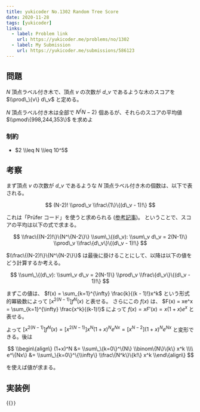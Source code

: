 ```yaml
---
title: yukicoder No.1302 Random Tree Score
date: 2020-11-28
tags: [yukicoder]
links:
  - label: Problem link
    url: https://yukicoder.me/problems/no/1302
  - label: My Submission
    url: https://yukicoder.me/submissions/586123
---
```


## 問題

$N$ 頂点ラベル付き木で、頂点 $v$ の次数が $d\_v$ であるような木のスコアを $\\prod\_\{v\} d\_v$ と定める。

$N$ 頂点ラベル付き木は全部で $N^\{N-2\}$ 個あるが、それらのスコアの平均値 $\\pmod\{998,244,353\}$ を求めよ

### 制約

- $2 \\leq N \\leq 10^5$

## 考察

まず頂点 $v$ の次数が $d\_v$ であるような $N$ 頂点ラベル付き木の個数は、以下で表される。

$$
(N-2)! \\prod\_v \\frac\{1\}\{(d\_v - 1)!\}
$$

これは「Prüfer コード」を使うと求められる ([参考記事](https://37zigen.com/prufer-code/))。
ということで、スコアの平均は以下の式で求まる。

$$
\\frac\{(N-2)!\}\{N^\{N-2\}\} \\sum\_\{(d\_v): \\sum\_v d\_v = 2(N-1)\} \\prod\_v \\frac\{d\_v\}\{(d\_v - 1)!\}
$$

$\\frac\{(N-2)!\}\{N^\{N-2\}\}$ は最後に掛けることにして、以降は以下の値をどう計算するか考える。

$$
\\sum\_\{(d\_v): \\sum\_v d\_v = 2(N-1)\} \\prod\_v \\frac\{d\_v\}\{(d\_v - 1)!\}
$$

まずこの値は、 $f(x) = \sum_{k=1}^{\infty} \frac{k}{(k - 1)!}x^k$ という形式的冪級数によって $[x^{2(N-1)}]f^N(x)$ と表せる。
さらにこの $f(x)$ は、 $F(x) = xe^x = \sum_{k=1}^{\infty} \frac{x^k}{(k-1)!}$ によって $f(x) = xF'(x) = x(1 + x)e^x$ と表せる。

よって $[x^{2(N-1)}]f^N(x) = [x^{2(N-1)}] x^N (1+x)^N e^{Nx} = [x^{N-2}] (1+x)^N e^{Nx}$ と変形できる。後は

$$
\\begin\{align\}
(1+x)^N &= \\sum\_\{k=0\}^\{N\} \\binom\{N\}\{k\} x^k \\\\
e^\{Nx\} &= \\sum\_\{k=0\}^\{\\infty\} \\frac\{N^k\}\{k!\} x^k
\\end\{align\}
$$

を使えば値が求まる。

## 実装例

{{<code file="main.cpp" language="cpp">}}
